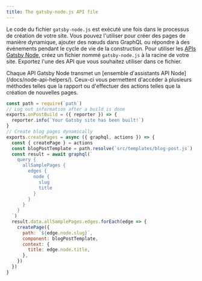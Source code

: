 ```yaml
---
title: The gatsby-node.js API file
---
```


Le code du fichier `gatsby-node.js` est exécuté une fois dans le processus de création de votre site. Vous pouvez l'utiliser pour créer des pages de manière dynamique, ajouter des nœuds dans GraphQL ou répondre à des événements pendant le cycle de vie de la construction. Pour utiliser les [APIs Gatsby Node](/docs/node-apis/), créez un fichier nommé `gatsby-node.js` à la racine de votre site. Exportez l'une des API que vous souhaitez utiliser dans ce fichier.

Chaque API Gatsby Node transmet un [ensemble d'assistants API Node] (/docs/node-api-helpers/). Ceux-ci vous permettent d'accéder à plusieurs méthodes telles que la rapport ou d'effectuer des actions telles que la création de nouvelles pages.

```js:title=gatsby-node.js
const path = require(`path`)
// Log out information after a build is done
exports.onPostBuild = ({ reporter }) => {
  reporter.info(`Your Gatsby site has been built!`)
}
// Create blog pages dynamically
exports.createPages = async ({ graphql, actions }) => {
  const { createPage } = actions
  const blogPostTemplate = path.resolve(`src/templates/blog-post.js`)
  const result = await graphql(`
    query {
      allSamplePages {
        edges {
          node {
            slug
            title
          }
        }
      }
    }
  `)
  result.data.allSamplePages.edges.forEach(edge => {
    createPage({
      path: `${edge.node.slug}`,
      component: blogPostTemplate,
      context: {
        title: edge.node.title,
      },
    })
  })
}
```
